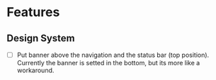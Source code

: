 # Features

## Design System
- [ ] Put banner above the navigation and the status bar (top position). Currently the banner is setted in the bottom, but its more like a workaround.
